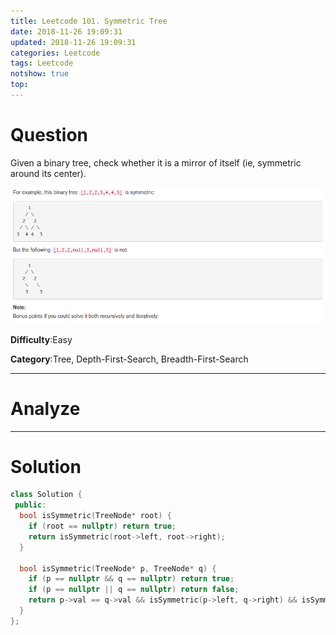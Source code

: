 ```yaml
---
title: Leetcode 101. Symmetric Tree
date: 2018-11-26 19:09:31
updated: 2018-11-26 19:09:31
categories: Leetcode
tags: Leetcode
notshow: true
top:
---
```


# Question

Given a binary tree, check whether it is a mirror of itself (ie, symmetric around its center).

![](/images/in-post/2018-11-26-Leetcode-101-Symmetrix-Tree/2018-11-26-18-20-59.png)

**Difficulty**:Easy

**Category**:Tree, Depth-First-Search, Breadth-First-Search

<!-- more -->

------------

# Analyze

------------

# Solution

```cpp
class Solution {
 public:
  bool isSymmetric(TreeNode* root) {
    if (root == nullptr) return true;
    return isSymmetric(root->left, root->right);
  }

  bool isSymmetric(TreeNode* p, TreeNode* q) {
    if (p == nullptr && q == nullptr) return true;
    if (p == nullptr || q == nullptr) return false;
    return p->val == q->val && isSymmetric(p->left, q->right) && isSymmetric(p->right, q->left);
  }
};
```